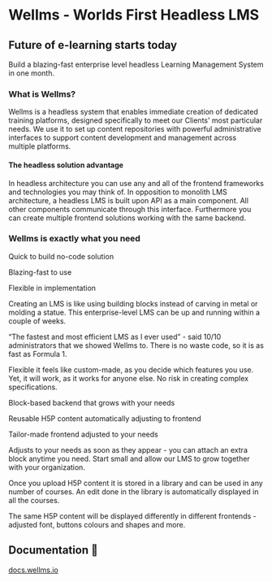 # Wellms - Worlds First Headless LMS 


## Future of e-learning starts today

Build a blazing-fast enterprise level headless Learning Management System in one month.

### What is Wellms?

Wellms is a headless system that enables immediate creation of dedicated training platforms, designed specifically to meet our Clients' most particular needs. We use it to set up content repositories with powerful administrative interfaces to support content development and management across multiple platforms.

#### The headless solution advantage

In headless architecture you can use any and all of the frontend frameworks and technologies you may think of. In opposition to monolith LMS architecture, a headless LMS is built upon API as a main component. All other components communicate through this interface. Furthermore you can create multiple frontend solutions working with the same backend.

### Wellms is exactly what you need

Quick to build no-code solution


Blazing-fast to use


Flexible in implementation

Creating an LMS is like using building blocks instead of carving in metal or molding a statue. This enterprise-level LMS can be up and running within a couple of weeks.

“The fastest and most efficient LMS as I ever used” - said 10/10 administrators that we showed Wellms to. There is no waste code, so it is as fast as Formula 1.

Flexible it feels like custom-made, as you decide which features you use. Yet, it will work, as it works for anyone else. No risk in creating complex specifications.


Block-based backend that grows with your needs


Reusable H5P content automatically adjusting to frontend


Tailor-made frontend adjusted to your needs

Adjusts to your needs as soon as they appear - you can attach an extra block anytime you need. Start small and allow our LMS to grow together with your organization.

Once you upload H5P content it is stored in a library and can be used in any number of courses. An edit done in the library is automatically displayed in all the courses.

The same H5P content will be displayed differently in different frontends - adjusted font, buttons colours and shapes and more.

## Documentation 👋

[docs.wellms.io](https://docs.wellms.io/)


<!--

**Here are some ideas to get you started:**

🙋‍♀️ A short introduction - what is your organization all about?
🌈 Contribution guidelines - how can the community get involved?
👩‍💻 Useful resources - where can the community find your docs? Is there anything else the community should know?
🍿 Fun facts - what does your team eat for breakfast?
🧙 Remember, you can do mighty things with the power of [Markdown](https://docs.github.com/github/writing-on-github/getting-started-with-writing-and-formatting-on-github/basic-writing-and-formatting-syntax)
-->
